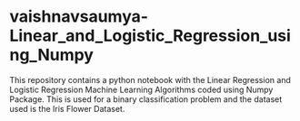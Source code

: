 # vaishnavsaumya-Linear_and_Logistic_Regression_using_Numpy
This repository contains a python notebook with the Linear Regression and Logistic Regression Machine Learning Algorithms coded using Numpy Package. This is used for a binary classification problem and the dataset used is the Iris Flower Dataset.
